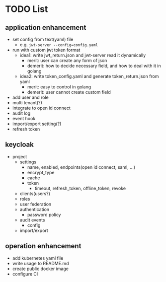 # TODO List

## application enhancement

- set config from text(yaml) file
  - e.g. `jwt-server --config=config.yaml`
- run with custom jwt token format
  - idea1: write jwt_return.json and jwt-server read it dynamically
    - merit: user can create any form of json
    - demerit: how to decide necessary field, and how to deal with it in golang
  - idea2: write token_config.yaml and generate token_return.json from yaml
    - merit: easy to control in golang
    - demerit: user cannot create custom field
- add user and role
- multi tenant(?)
- integrate to open id connect
- audit log
- event hook
- import/export setting(?)
- refresh token

## keycloak

- project
  - settings
    - name, enabled, endpoints(open id connect, saml, ...)
    - encrypt_type
    - cache
    - token
      - timeout, refresh_token, offline_token, revoke
  - clients(users?)
  - roles
  - user federation
  - authentication
    - password policy
  - audit events
    - config
  - import/export


## operation enhancement

- add kubernetes yaml file
- write usage to README.md
- create public docker image
- configure CI
